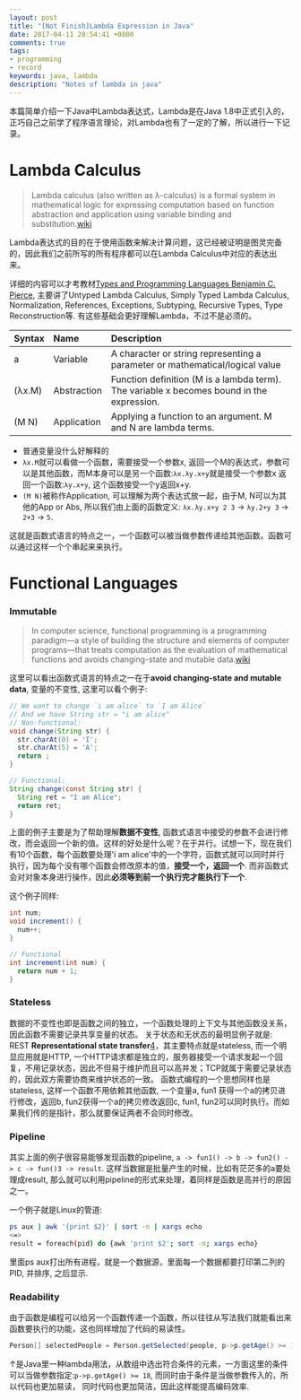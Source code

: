 ```yaml
---
layout: post
title: "[Not Finish]Lambda Expression in Java"
date: 2017-04-11 20:54:41 +0800
comments: true
tags: 
- programming
- record
keywords: java, lambda
description: "Notes of lambda in java"
---
```


本篇简单介绍一下Java中Lambda表达式，Lambda是在Java 1.8中正式引入的，正巧自己之前学了程序语言理论，对Lambda也有了一定的了解，所以进行一下记录。

# Lambda Calculus

> Lambda calculus (also written as λ-calculus) is a formal system in mathematical logic for expressing computation based on function abstraction and application using variable binding and substitution.[wiki][1]

Lambda表达式的目的在于使用函数来解决计算问题，这已经被证明是图灵完备的，因此我们之前所写的所有程序都可以在Lambda Calculus中对应的表达出来。

详细的内容可以才考教材[Types and Programming Languages Benjamin C. Pierce][2], 主要讲了Untyped Lambda Calculus, Simply Typed Lambda Calculus, Normalization, References, Exceptions, Subtyping, Recursive Types, Type Reconstruction等. 有这些基础会更好理解Lambda，不过不是必须的。

|Syntax|Name|Description|
|:---|:---|:---|
|a|Variable|A character or string representing a parameter or mathematical/logical value|
|(λx.M)|Abstraction|Function definition (M is a lambda term). The variable x becomes bound in the expression.|
|(M N)|Application|Applying a function to an argument. M and N are lambda terms.|

* 普通变量没什么好解释的
* `λx.M`就可以看做一个函数，需要接受一个参数x, 返回一个M的表达式，参数可以是其他函数，而M本身可以是另一个函数:`λx.λy.x+y`就是接受一个参数x 返回一个函数:`λy.x+y`, 这个函数接受一个y返回x+y.
* `(M N)`被称作Application, 可以理解为两个表达式放一起，由于M, N可以为其他的App or Abs, 所以我们由上面的函数定义: `λx.λy.x+y 2 3` -> `λy.2+y 3` -> `2+3` -> `5`.

这就是函数式语言的特点之一，一个函数可以被当做参数传递给其他函数。函数可以通过这样一个个串起来来执行。

# Functional Languages

### Immutable

> In computer science, functional programming is a programming paradigm—a style of building the structure and elements of computer programs—that treats computation as the evaluation of mathematical functions and avoids changing-state and mutable data.[wiki][3]

这里可以看出函数式语言的特点之一在于**avoid changing-state and mutable data**, 变量的不变性, 这里可以看个例子:

```java
// We want to change `i am alice` to `I am Alice`
// And we have String str = "i am alice"
// Non-functional:
void change(String str) {
  str.charAt(0) = 'I';
  str.charAt(5) = 'A';
  return ;
}

// Functional:
String change(const String str) {
  String ret = "I am Alice";
  return ret;
}
```

上面的例子主要是为了帮助理解**数据不变性**, 函数式语言中接受的参数不会进行修改，而会返回一个新的值。这样的好处是什么呢？在于并行。试想一下，现在我们有10个函数，每个函数要处理'i am alice'中的一个字符，函数式就可以同时并行执行，因为每个没有哪个函数会修改原本的值，**接受一个，返回一个**. 而非函数式会对对象本身进行操作，因此**必须等到前一个执行完才能执行下一个**. 

这个例子同样:

```java
int num;
void increment() {
  num++;
}

// Functional 
int increment(int num) {
  return num + 1;
}
```

### Stateless

数据的不变性也即是函数之间的独立，一个函数处理的上下文与其他函数没关系，因此函数不需要记录共享变量的状态。 关于状态和无状态的最明显例子就是: REST **Representational state transfer**[4]，其主要特点就是stateless, 而一个明显应用就是HTTP, 一个HTTP请求都是独立的，服务器接受一个请求发起一个回复，不用记录状态，因此不但易于维护而且可以高并发；TCP就属于需要记录状态的，因此双方需要协商来维护状态的一致。 函数式编程的一个思想同样也是stateless, 这样一个函数不用依赖其他函数, 一个变量a, fun1 获得一个a的拷贝进行修改，返回b, fun2获得一个a的拷贝修改返回c, fun1, fun2可以同时执行。而如果我们传的是指针，那么就要保证两者不会同时修改。

### Pipeline

其实上面的例子很容易能够发现函数的pipeline, `a -> fun1() -> b -> fun2() -> c -> fun()3 -> result`. 这样当数据是批量产生的时候，比如有茫茫多的a要处理成result,
那么就可以利用pipeline的形式来处理，着同样是函数是高并行的原因之一。

一个例子就是Linux的管道:

```sh
ps aux | awk '{print $2}' | sort -n | xargs echo
<=>
result = foreach(pid) do {awk 'print $2'; sort -n; xargs echo}
```

里面ps aux打出所有进程，就是一个数据源，里面每一个数据都要打印第二列的PID, 并排序, 之后显示. 

### Readability

由于函数是编程可以给另一个函数传递一个函数，所以往往从写法我们就能看出来函数要执行的功能，这也同样增加了代码的易读性。

```java
Person[] selectedPeople = Person.getSelected(people, p->p.getAge() >= 18);
```

↑是Java里一种lambda用法，从数组中选出符合条件的元素，一方面这里的条件可以当做参数指定:`p->p.getAge() >= 18`, 而同时由于条件是当做参数传入的，所以代码也更加易读，
同时代码也更加简洁，因此这样能提高编码效率.












[1]: https://en.wikipedia.org/wiki/Lambda_calculus
[2]: http://www.cis.upenn.edu/~bcpierce/tapl/
[3]: https://en.wikipedia.org/wiki/Functional_programming
[4]: https://en.wikipedia.org/wiki/Representational_state_transfer
